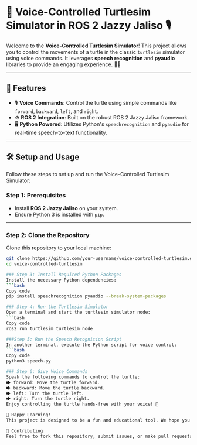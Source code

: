 # 🐢 Voice-Controlled Turtlesim Simulator in ROS 2 Jazzy Jaliso 🎙️

Welcome to the **Voice-Controlled Turtlesim Simulator**! This project allows you to control the movements of a turtle in the classic `turtlesim` simulator using voice commands. It leverages **speech recognition** and **pyaudio** libraries to provide an engaging experience. 🐢✨

---

## 🚀 Features

- 🎙️ **Voice Commands**: Control the turtle using simple commands like `forward`, `backward`, `left`, and `right`.
- ⚙️ **ROS 2 Integration**: Built on the robust ROS 2 Jazzy Jaliso framework.
- 🖥️ **Python Powered**: Utilizes Python's `speechrecognition` and `pyaudio` for real-time speech-to-text functionality.

---

## 🛠️ Setup and Usage

Follow these steps to set up and run the Voice-Controlled Turtlesim Simulator:

### Step 1: Prerequisites
- Install **ROS 2 Jazzy Jaliso** on your system.
- Ensure Python 3 is installed with `pip`.

---

### Step 2: Clone the Repository
Clone this repository to your local machine:
```bash
git clone https://github.com/your-username/voice-controlled-turtlesim.git
cd voice-controlled-turtlesim

### Step 3: Install Required Python Packages
Install the necessary Python dependencies:
```bash
Copy code
pip install speechrecognition pyaudio --break-system-packages

### Step 4: Run the Turtlesim Simulator
Open a terminal and start the turtlesim simulator node:
```bash
Copy code
ros2 run turtlesim turtlesim_node

###Step 5: Run the Speech Recognition Script
In another terminal, execute the Python script for voice control:
```bash
Copy code
python3 speech.py

### Step 6: Give Voice Commands
Speak the following commands to control the turtle:
🡆 forward: Move the turtle forward.
🡆 backward: Move the turtle backward.
🡆 left: Turn the turtle left.
🡆 right: Turn the turtle right.
Enjoy controlling the turtle hands-free with your voice! 🎉

🎉 Happy Learning!
This project is designed to be a fun and educational tool. We hope you enjoy the experience of controlling the turtle with your voice. 🐢✨

🖤 Contributing
Feel free to fork this repository, submit issues, or make pull requests to enhance this project.
